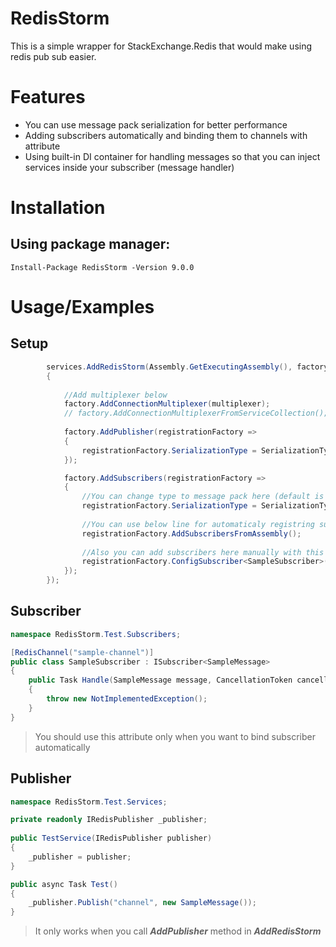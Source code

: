 # RedisStorm

This is a simple wrapper for StackExchange.Redis that would make using redis pub sub easier.

# Features
- You can use message pack serialization for better performance
- Adding subscribers automatically and binding them to channels with attribute
- Using built-in DI container for handling messages so that you can inject services inside your subscriber (message handler)

# Installation
## Using package manager:
```
Install-Package RedisStorm -Version 9.0.0
```

# Usage/Examples
## Setup
```csharp
        services.AddRedisStorm(Assembly.GetExecutingAssembly(), factory =>
        {
        
            //Add multiplexer below
            factory.AddConnectionMultiplexer(multiplexer);
            // factory.AddConnectionMultiplexerFromServiceCollection();
            
            factory.AddPublisher(registrationFactory =>
            {
                registrationFactory.SerializationType = SerializationType.MessagePack;
            });

            factory.AddSubscribers(registrationFactory =>
            {
                //You can change type to message pack here (default is json)
                registrationFactory.SerializationType = SerializationType.MessagePack;
                
                //You can use below line for automaticaly registring subscribers
                registrationFactory.AddSubscribersFromAssembly(); 
                
                //Also you can add subscribers here manually with this method
                registrationFactory.ConfigSubscriber<SampleSubscriber>("channelName");
            });
        });
```

## Subscriber
```csharp
namespace RedisStorm.Test.Subscribers;

[RedisChannel("sample-channel")]
public class SampleSubscriber : ISubscriber<SampleMessage>
{
    public Task Handle(SampleMessage message, CancellationToken cancellationToken)
    {
        throw new NotImplementedException();
    }
}
```
> You should use this attribute only when you want to bind subscriber automatically

## Publisher
```csharp
namespace RedisStorm.Test.Services;

private readonly IRedisPublisher _publisher;  
  
public TestService(IRedisPublisher publisher)  
{  
	_publisher = publisher;  
}

public async Task Test()
{
    _publisher.Publish("channel", new SampleMessage());
}
```
> It only works when you call ***AddPublisher*** method in ***AddRedisStorm***
